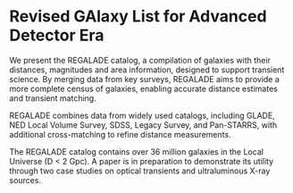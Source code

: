 # Revised GAlaxy List for Advanced Detector Era

We present the REGALADE catalog, a compilation of galaxies with their distances, magnitudes and area information, designed to support transient science. By merging data from key surveys, REGALADE aims to provide a more complete census of galaxies, enabling accurate distance estimates and transient matching.

REGALADE combines data from widely used catalogs, including GLADE, NED Local Volume Survey, SDSS, Legacy Survey, and Pan-STARRS, with additional cross-matching to refine distance measurements.

The REGALADE catalog contains over 36 million galaxies in the Local Universe (D < 2 Gpc). A paper is in preparation to demonstrate its utility through two case studies on optical transients and ultraluminous X-ray sources.

